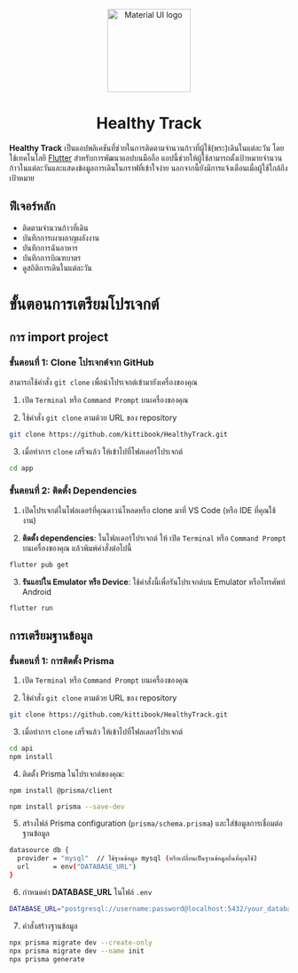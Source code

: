 
<p align="center">
<img width="150" height="150" src="https://apipic.bxoks.online/public/uploads/dMSNqtLW6fEl_WCFyd3zc.png" alt="Material UI logo"></a>
</p>
<h1 align="center">Healthy Track</h1>


**Healthy Track**   เป็นแอปพลิเคชันที่ช่วยในการติดตามจำนวนก้าวที่ผู้ใช้(พระ)เดินในแต่ละวัน โดยใช้เทคโนโลยี [Flutter](https://flutter.dev/) สำหรับการพัฒนาแอปบนมือถือ แอปนี้ช่วยให้ผู้ใช้สามารถตั้งเป้าหมายจำนวนก้าวในแต่ละวันและแสดงข้อมูลการเดินในกราฟที่เข้าใจง่าย นอกจากนี้ยังมีการแจ้งเตือนเมื่อผู้ใช้ใกล้ถึงเป้าหมาย 


## **ฟีเจอร์หลัก**
 - ติดตามจำนวนก้าวที่เดิน 
 - บันทึกการเผาผลาญผลังงาน
 - บันทึกการฉันอาหาร
 - บันทึกการบิณฑบาตร
 - ดูสถิติการเดินในแต่ละวัน 

# ขั้นตอนการเตรียมโปรเจกต์

## การ import project

### ขั้นตอนที่ 1: Clone โปรเจกต์จาก GitHub
สามารถใช้คำสั่ง `git clone` เพื่อนำโปรเจกต์เข้ามายังเครื่องของคุณ
1. เปิด `Terminal` หรือ `Command Prompt` บนเครื่องของคุณ


2. ใช้คำสั่ง `git clone` ตามด้วย URL ของ repository
```bash
git clone https://github.com/kittibook/HealthyTrack.git
```
3. เมื่อทำการ `clone` เสร็จแล้ว ให้เข้าไปที่โฟลเดอร์โปรเจกต์
```bash
cd app
```

### ขั้นตอนที่ 2: ติดตั้ง Dependencies
1. เปิดโปรเจกต์ในโฟลเดอร์ที่คุณดาวน์โหลดหรือ clone มาที่ VS Code (หรือ IDE ที่คุณใช้งาน)

2. **ติดตั้ง dependencies**: ในโฟลเดอร์โปรเจกต์ ให้ เปิด `Terminal` หรือ `Command Prompt` บนเครื่องของคุณ แล้วพิมพ์คำสั่งต่อไปนี้

```bash
flutter pub get
```

3. **รันแอปใน Emulator หรือ Device**: ใช้คำสั่งนี้เพื่อรันโปรเจกต์บน Emulator หรือโทรศัพท์ Android
```bash
flutter run
```
## การเตรียมฐานข้อมูล
### ขั้นตอนที่ 1: การติดตั้ง Prisma 
1. เปิด `Terminal` หรือ `Command Prompt` บนเครื่องของคุณ


2. ใช้คำสั่ง `git clone` ตามด้วย URL ของ repository
```bash
git clone https://github.com/kittibook/HealthyTrack.git
```
3. เมื่อทำการ `clone` เสร็จแล้ว ให้เข้าไปที่โฟลเดอร์โปรเจกต์
```bash
cd api
npm install
```
4. ติดตั้ง Prisma ในโปรเจกต์ของคุณ: 
```bash 
npm install @prisma/client 
```
```bash
npm install prisma --save-dev
```

5. สร้างไฟล์ Prisma configuration (`prisma/schema.prisma`) และใส่ข้อมูลการเชื่อมต่อฐานข้อมูล
```bash
datasource db {
  provider = "mysql"  // ใช้ฐานข้อมูล mysql (หรือเปลี่ยนเป็นฐานข้อมูลอื่นที่คุณใช้)
  url      = env("DATABASE_URL")
}
```
6. กำหนดค่า **DATABASE_URL** ในไฟล์ `.env`

```bash
DATABASE_URL="postgresql://username:password@localhost:5432/your_database_name"
```
7. คำสั่งสร้างฐานข้อมูล
```bash
npx prisma migrate dev --create-only
npx prisma migrate dev --name init
npx prisma generate
```



